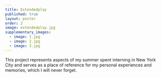 ```yaml
---
title: Extendedplay
published: true
layout: poster
order: 2
image: extendedplay.jpg
supplementary_images: 
  - image: 1.jpg
  - image: 2.jpg
  - image: 3.jpg
---
```



This project represents aspects of my summer spent interning in New York City and serves as a place of reference for my personal experiences and memories, which I will never forget.